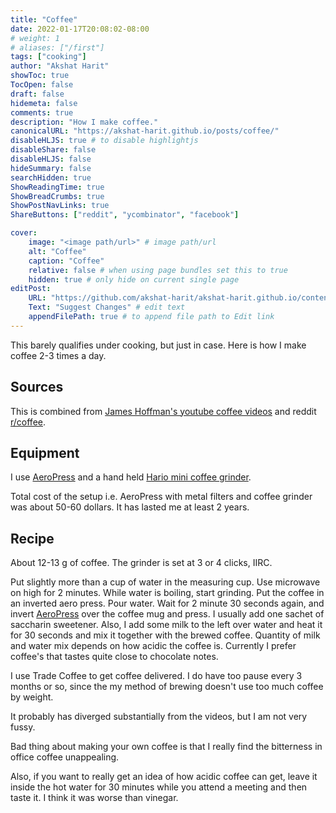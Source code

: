```yaml
---
title: "Coffee"
date: 2022-01-17T20:08:02-08:00
# weight: 1
# aliases: ["/first"]
tags: ["cooking"]
author: "Akshat Harit"
showToc: true
TocOpen: false
draft: false
hidemeta: false
comments: true
description: "How I make coffee."
canonicalURL: "https://akshat-harit.github.io/posts/coffee/"
disableHLJS: true # to disable highlightjs
disableShare: false
disableHLJS: false
hideSummary: false
searchHidden: true
ShowReadingTime: true
ShowBreadCrumbs: true
ShowPostNavLinks: true
ShareButtons: ["reddit", "ycombinator", "facebook"]

cover:
    image: "<image path/url>" # image path/url
    alt: "Coffee"
    caption: "Coffee"
    relative: false # when using page bundles set this to true
    hidden: true # only hide on current single page
editPost:
    URL: "https://github.com/akshat-harit/akshat-harit.github.io/content"
    Text: "Suggest Changes" # edit text
    appendFilePath: true # to append file path to Edit link
---
```


This barely qualifies under cooking, but just in case.
Here is how I make coffee 2-3 times a day.

## Sources
This is combined from [James Hoffman's youtube coffee videos](https://www.youtube.com/watch?v=j6VlT_jUVPc) and reddit [r/coffee](https://www.reddit.com/r/Coffee/).

## Equipment

I use [AeroPress]((https://aeropress.com/)) and a hand held [Hario mini coffee grinder](https://www.amazon.com/dp/B001804CLY/).

Total cost of the setup i.e. AeroPress with metal filters and coffee grinder  was about 50-60 dollars. It has lasted me at least 2 years.

## Recipe

About 12-13 g of coffee. The grinder is set at 3 or 4 clicks, IIRC.

Put slightly more than a cup of water in the measuring cup. Use  microwave on high for 2 minutes.
While water is boiling, start grinding. Put the coffee in an inverted aero press. Pour water. Wait for 2 minute 30 seconds again, and invert [AeroPress](https://aeropress.com/) over the coffee mug and press. I usually add one sachet of saccharin sweetener. Also, I add some milk to the left over water and heat it for 30 seconds and mix it together with the brewed coffee. Quantity of milk and water mix depends on how acidic the coffee is. Currently I prefer coffee's that tastes quite close to chocolate notes.

I use Trade Coffee to get coffee delivered. I do have too pause every 3 months or so, since the my method of brewing doesn't use too much coffee by weight.

It probably has diverged substantially from the videos, but I am not very fussy.

Bad thing about making your own coffee is that I really find the bitterness in office coffee unappealing.

Also, if you want to really get an idea of how acidic coffee can get, leave it inside the hot water for 30 minutes while you attend a meeting and then taste it. I think it was worse than vinegar.
